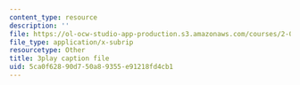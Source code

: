 ```yaml
---
content_type: resource
description: ''
file: https://ol-ocw-studio-app-production.s3.amazonaws.com/courses/2-003sc-engineering-dynamics-fall-2011/5ca0f62890d750a89355e91218fd4cb1_osyKjTQuwlk.vtt
file_type: application/x-subrip
resourcetype: Other
title: 3play caption file
uid: 5ca0f628-90d7-50a8-9355-e91218fd4cb1
---
```

